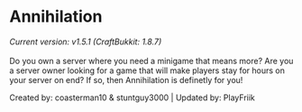 # Annihilation
<i>Current version: v1.5.1 (CraftBukkit: 1.8.7)</i><br><br>
Do you own a server where you need a minigame that means more? Are you a server owner looking for a game that will make players stay for hours on your server on end? If so, then Annihilation is definetly for you!

Created by: coasterman10 & stuntguy3000 | Updated by: PlayFriik
